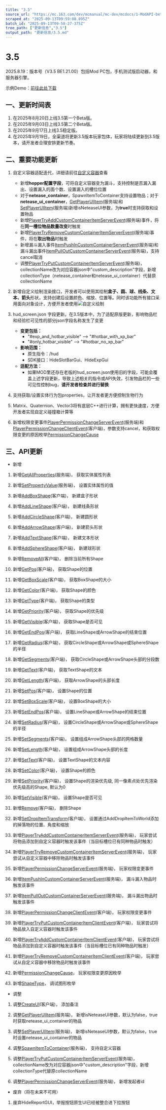 ```yaml
---
title: "3.5"
source_url: "https://mc.163.com/dev/mcmanual/mc-dev/mcdocs/1-ModAPI-beta/%E6%9B%B4%E6%96%B0%E4%BF%A1%E6%81%AF/3.5.html?catalog=1"
scraped_at: "2025-09-13T09:59:08.895Z"
batch_id: "2025-09-13T09-58-27-375Z"
tree_path: ["更新信息","3.5"]
output_path: "更新信息/3.5.md"
---
```


#  3.5

2025.8.19：版本号（V3.5 BE1.21.00）包括Mod PC包，手机测试版启动器，和服务器引擎。

示例Demo：[前往此处下载](../../../mcguide/20-玩法开发/13-模组SDK编程/60-Demo示例.html)

##  一、更新时间表

1.  在2025年8月20日上线3.5第一个Beta版。
2.  在2025年9月03日上线3.5第二个Beta版。
3.  在2025年9月17日上线3.5稳定版。
4.  在2025年9月19日，全渠道将更新3.5版本玩家包体，玩家将陆续更新到3.5版本，请开发者合理安排更新节奏。

##  二、重要功能更新

1.  自定义容器适配迭代，详细请前往[自定义容器](../../../mcguide/20-玩法开发/15-自定义游戏内容/2-自定义方块/3-特殊方块/11-自定义容器.html)查看
    
    *   新增**hopper配置字段**，可将自定义容器变为漏斗，支持控制是否漏入漏出、设置漏入的面个数、设置漏入的槽位位置
    *   对于**netease\_container**，SpawnItemToContainer支持设置物品；对于**netease\_ui\_container**，[GetPlayerUIItem](/dev/mcmanual/mc-dev/mcdocs/1-ModAPI-beta/接口/方块/容器.html#getplayeruiitem)(服务端)和[SetPlayerUIItem](/dev/mcmanual/mc-dev/mcdocs/1-ModAPI-beta/接口/方块/容器.html#setplayeruiitem)(服务端)新增isNeteaseUI参数，为**true**时支持获取和设置物品
    *   新增[PlayerTryAddCustomContainerItemServerEvent](/dev/mcmanual/mc-dev/mcdocs/1-ModAPI-beta/事件/物品.html#playertryaddcustomcontaineritemserverevent)(服务端)事件，将在**同一槽位物品数量改变**时触发
    *   新增[PlayerTryRemoveCustomContainerItemServerEvent](/dev/mcmanual/mc-dev/mcdocs/1-ModAPI-beta/事件/物品.html#playertryremovecustomcontaineritemserverevent)(服务端)事件，将在**取出物品**时触发
    *   新增漏斗漏入事件[ItemPushInCustomContainerServerEvent](/dev/mcmanual/mc-dev/mcdocs/1-ModAPI-beta/事件/物品.html#itempushincustomcontainerserverevent)(服务端)和漏斗漏出事件[ItemPullOutCustomContainerServerEvent](/dev/mcmanual/mc-dev/mcdocs/1-ModAPI-beta/事件/物品.html#itempulloutcustomcontainerserverevent)(服务端)，支持cancel取消
    *   调整[PlayerTryPutCustomContainerItemServerEvent](/dev/mcmanual/mc-dev/mcdocs/1-ModAPI-beta/事件/物品.html#playertryputcustomcontaineritemserverevent)(服务端)， collectionName改为对应容器json中"custom\_description"字段，新增collectionType（netease\_container和netease\_ui\_container）代替原collectionName
2.  新增自定义绘制渲染接口，开发者可以使用其绘制**盒子、圆、球、线条、文本、箭头**形状，支持创建后设置颜色、缩放、位置等。同时该功能所有接口采用面向对象设计，方便开发者使用![自定义绘制](/dev/mcmanual/mc-dev/assets/img/drawing.20380baf.png)
    
3.  hud\_screen.json 字段更新。在3.5版本中，为了适配原版更新，影响物品栏和经验栏可见性的部分json字段名称发生了变更
    
    *   **变更包括：**
        *   "#exp\_and\_hotbar\_visible" ——> "#hotbar\_with\_xp\_bar"
        *   "#only\_hotbar\_visible" ——> "#hotbar\_no\_xp\_bar"
    *   **影响范围：**
        *   原生指令：/hud
        *   SDK接口：HideSlotBarGui、HideExpGui
    *   **适配方法：**
        *   如果MOD里还存在老版的hud\_screen.json使用旧的字段，可能会覆盖上述字段更新，导致上述相关的指令或API失效，引发物品栏的一些可见性控制bug，**请开发者检查并进行替换**
4.  支持获取/设置实体行为包properties，让开发者更方便控制生物行为
    
5.  Matrix、Quaternion、Vector3将有底层C++进行计算，拥有更快速度，方便开发者实现自定义碰撞箱计算等
    
6.  新增权限变更事件[PlayerPermissionChangeServerEvent](/dev/mcmanual/mc-dev/mcdocs/1-ModAPI-beta/事件/玩家.html#playerpermissionchangeserverevent)(服务端)和[PlayerPermissionChangeClientEvent](/dev/mcmanual/mc-dev/mcdocs/1-ModAPI-beta/事件/玩家.html#playerpermissionchangeclientevent)(客户端)，参数支持cancel，和获取权限变更的原因枚举[PermissionChangeCause](/dev/mcmanual/mc-dev/mcdocs/1-ModAPI-beta/枚举值/PermissionChangeCause.html)
    

##  三、API更新

*   新增

1.  新增[GetAllProperties](/dev/mcmanual/mc-dev/mcdocs/1-ModAPI-beta/接口/实体/molang.html#getallproperties)(服务端)， 获取实体属性列表
    
2.  新增[SetPropertyValue](/dev/mcmanual/mc-dev/mcdocs/1-ModAPI-beta/接口/实体/molang.html#setpropertyvalue)(服务端)， 设置实体属性的值
    
3.  新增[AddBoxShape](/dev/mcmanual/mc-dev/mcdocs/1-ModAPI-beta/接口/渲染.html#addboxshape)(客户端)， 新建盒子形状
    
4.  新增[AddLineShape](/dev/mcmanual/mc-dev/mcdocs/1-ModAPI-beta/接口/渲染.html#addlineshape)(客户端)， 新建线条形状
    
5.  新增[AddCircleShape](/dev/mcmanual/mc-dev/mcdocs/1-ModAPI-beta/接口/渲染.html#addcircleshape)(客户端)， 新建圆形状
    
6.  新增[AddArrowShape](/dev/mcmanual/mc-dev/mcdocs/1-ModAPI-beta/接口/渲染.html#addarrowshape)(客户端)， 新建箭头形状
    
7.  新增[AddTextShape](/dev/mcmanual/mc-dev/mcdocs/1-ModAPI-beta/接口/渲染.html#addtextshape)(客户端)， 新建文本形状
    
8.  新增[AddSphereShape](/dev/mcmanual/mc-dev/mcdocs/1-ModAPI-beta/接口/渲染.html#addsphereshape)(客户端)， 新建球形状
    
9.  新增[RemoveAll](/dev/mcmanual/mc-dev/mcdocs/1-ModAPI-beta/接口/渲染.html#removeall)(客户端)， 删除当前所有Shape
    
10.  新增[GetPos](/dev/mcmanual/mc-dev/mcdocs/1-ModAPI-beta/接口/渲染.html#getpos)(客户端)， 获取Shape的位置
     
11.  新增[GetBoxScale](/dev/mcmanual/mc-dev/mcdocs/1-ModAPI-beta/接口/渲染.html#getboxscale)(客户端)， 获取BoxShape的大小
     
12.  新增[GetColor](/dev/mcmanual/mc-dev/mcdocs/1-ModAPI-beta/接口/渲染.html#getcolor)(客户端)， 获取Shape的颜色
     
13.  新增[GetType](/dev/mcmanual/mc-dev/mcdocs/1-ModAPI-beta/接口/渲染.html#gettype)(客户端)， 获取Shape的类型
     
14.  新增[GetPriority](/dev/mcmanual/mc-dev/mcdocs/1-ModAPI-beta/接口/渲染.html#getpriority)(客户端)， 获取Shape的优先级
     
15.  新增[GetVisible](/dev/mcmanual/mc-dev/mcdocs/1-ModAPI-beta/接口/渲染.html#getvisible)(客户端)， 获取Shape是否可见
     
16.  新增[GetEndPos](/dev/mcmanual/mc-dev/mcdocs/1-ModAPI-beta/接口/渲染.html#getendpos)(客户端)， 获取LineShape或ArrowShape的结束位置
     
17.  新增[GetRadius](/dev/mcmanual/mc-dev/mcdocs/1-ModAPI-beta/接口/渲染.html#getradius)(客户端)， 获取CircleShape或ArrowShape或SphereShape的半径
     
18.  新增[GetSegments](/dev/mcmanual/mc-dev/mcdocs/1-ModAPI-beta/接口/渲染.html#getsegments)(客户端)， 获取CircleShape或ArrowShape头部的分段数
     
19.  新增[GetText](/dev/mcmanual/mc-dev/mcdocs/1-ModAPI-beta/接口/渲染.html#gettext)(客户端)， 获取TextShape的文本
     
20.  新增[GetLength](/dev/mcmanual/mc-dev/mcdocs/1-ModAPI-beta/接口/渲染.html#getlength)(客户端)， 获取ArrowShape的头部长度
     
21.  新增[SetPos](/dev/mcmanual/mc-dev/mcdocs/1-ModAPI-beta/接口/渲染.html#setpos)(客户端)， 设置Shape的位置
     
22.  新增[SetBoxScale](/dev/mcmanual/mc-dev/mcdocs/1-ModAPI-beta/接口/渲染.html#setboxscale)(客户端)， 设置BoxShape的大小
     
23.  新增[SetEndPos](/dev/mcmanual/mc-dev/mcdocs/1-ModAPI-beta/接口/渲染.html#setendpos)(客户端)， 设置LineShape或ArrowShape的结束位置
     
24.  新增[SetRadius](/dev/mcmanual/mc-dev/mcdocs/1-ModAPI-beta/接口/渲染.html#setradius)(客户端)， 设置CircleShape或ArrowShape或SphereShape的半径
     
25.  新增[SetSegments](/dev/mcmanual/mc-dev/mcdocs/1-ModAPI-beta/接口/渲染.html#setsegments)(客户端)， 设置组成ArrowShape头部的网格数量
     
26.  新增[SetLength](/dev/mcmanual/mc-dev/mcdocs/1-ModAPI-beta/接口/渲染.html#setlength)(客户端)， 设置组成ArrowShape头部的长度
     
27.  新增[SetText](/dev/mcmanual/mc-dev/mcdocs/1-ModAPI-beta/接口/渲染.html#settext)(客户端)， 设置TextShape的文本内容
     
28.  新增[SetColor](/dev/mcmanual/mc-dev/mcdocs/1-ModAPI-beta/接口/渲染.html#setcolor)(客户端)， 设置Shape的颜色
     
29.  新增[SetPriority](/dev/mcmanual/mc-dev/mcdocs/1-ModAPI-beta/接口/渲染.html#setpriority)(客户端)， 设置Shape的渲染优先级, 同一像素点处优先渲染优先级高的Shape, 默认为0
     
30.  新增[SetVisible](/dev/mcmanual/mc-dev/mcdocs/1-ModAPI-beta/接口/渲染.html#setvisible)(客户端)， 设置Shape是否可见
     
31.  新增[Remove](/dev/mcmanual/mc-dev/mcdocs/1-ModAPI-beta/接口/渲染.html#remove)(客户端)， 删除Shape
     
32.  新增[SetDropItemTransform](/dev/mcmanual/mc-dev/mcdocs/1-ModAPI-beta/接口/方块/渲染.html#setdropitemtransform)(客户端)， 设置通过AddDropItemToWorld添加的掉落物的位置、角度和缩放
     
33.  新增[PlayerTryAddCustomContainerItemServerEvent](/dev/mcmanual/mc-dev/mcdocs/1-ModAPI-beta/事件/物品.html#playertryaddcustomcontaineritemserverevent)(服务端)， 玩家尝试将物品添加到自定义容器时触发该事件（当目标槽位已有同种物品时触发）
     
34.  新增[PlayerTryRemoveCustomContainerItemServerEvent](/dev/mcmanual/mc-dev/mcdocs/1-ModAPI-beta/事件/物品.html#playertryremovecustomcontaineritemserverevent)(服务端)， 玩家尝试从自定义容器中移除物品时触发该事件
     
35.  新增[PlayerPermissionChangeServerEvent](/dev/mcmanual/mc-dev/mcdocs/1-ModAPI-beta/事件/玩家.html#playerpermissionchangeserverevent)(服务端)， 玩家权限变更事件
     
36.  新增[ItemPushInCustomContainerServerEvent](/dev/mcmanual/mc-dev/mcdocs/1-ModAPI-beta/事件/物品.html#itempushincustomcontainerserverevent)(服务端)， 漏斗漏入物品时触发该事件
     
37.  新增[ItemPullOutCustomContainerServerEvent](/dev/mcmanual/mc-dev/mcdocs/1-ModAPI-beta/事件/物品.html#itempulloutcustomcontainerserverevent)(服务端)， 漏斗漏出物品时触发该事件
     
38.  新增[PlayerPermissionChangeClientEvent](/dev/mcmanual/mc-dev/mcdocs/1-ModAPI-beta/事件/玩家.html#playerpermissionchangeclientevent)(客户端)， 玩家权限变更事件
     
39.  新增[PlayerTryPutCustomContainerItemClientEvent](/dev/mcmanual/mc-dev/mcdocs/1-ModAPI-beta/事件/物品.html#playertryputcustomcontaineritemclientevent)(客户端)， 玩家尝试将物品放入自定义容器时触发该事件
     
40.  新增[PlayerTryAddCustomContainerItemClientEvent](/dev/mcmanual/mc-dev/mcdocs/1-ModAPI-beta/事件/物品.html#playertryaddcustomcontaineritemclientevent)(客户端)， 玩家尝试将物品添加到自定义容器时触发该事件（当目标槽位已有同种物品时触发）
     
41.  新增[PlayerTryRemoveCustomContainerItemClientEvent](/dev/mcmanual/mc-dev/mcdocs/1-ModAPI-beta/事件/物品.html#playertryremovecustomcontaineritemclientevent)(客户端)， 玩家尝试从自定义容器中移除物品时触发该事件
     
42.  新增[PermissionChangeCause](/dev/mcmanual/mc-dev/mcdocs/1-ModAPI-beta/枚举值/PermissionChangeCause.html)， 玩家权限变更原因枚举
     
43.  新增[ShapeType](/dev/mcmanual/mc-dev/mcdocs/1-ModAPI-beta/枚举值/ShapeType.html)， 调试图形枚举
     

*   调整

1.  调整[CreateUI](/dev/mcmanual/mc-dev/mcdocs/1-ModAPI-beta/接口/自定义UI/通用.html#createui)(客户端)， 添加备注
    
2.  调整[GetPlayerUIItem](/dev/mcmanual/mc-dev/mcdocs/1-ModAPI-beta/接口/方块/容器.html#getplayeruiitem)(服务端)， 新增isNeteaseUI参数，默认为false，true时获取netease\_ui\_container的物品
    
3.  调整[SetPlayerUIItem](/dev/mcmanual/mc-dev/mcdocs/1-ModAPI-beta/接口/方块/容器.html#setplayeruiitem)(服务端)， 新增isNeteaseUI参数，默认为false，true时设置netease\_ui\_container的物品
    
4.  调整[SpawnItemToContainer](/dev/mcmanual/mc-dev/mcdocs/1-ModAPI-beta/接口/方块/容器.html#spawnitemtocontainer)(服务端)， 支持自定义容器
    
5.  调整[PlayerTryPutCustomContainerItemServerEvent](/dev/mcmanual/mc-dev/mcdocs/1-ModAPI-beta/事件/物品.html#playertryputcustomcontaineritemserverevent)(服务端)， collectionName改为对应容器json中"custom\_description"字段，新增collectionType代替原collectionName
    
6.  调整[PlayerPermissionChangeServerEvent](/dev/mcmanual/mc-dev/mcdocs/1-ModAPI-beta/事件/玩家.html#playerpermissionchangeserverevent)(服务端)， 新增发起者id
    

*   废弃（将在未来不可用）

1.  废弃HideReportGUI，举报按钮原生UI已经被整合进下拉按钮